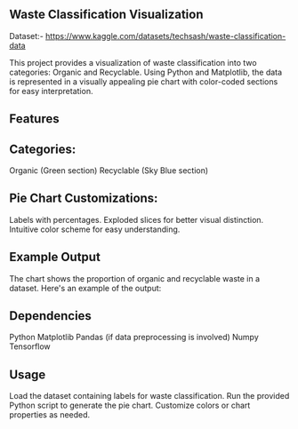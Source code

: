 ## Waste Classification Visualization
Dataset:- https://www.kaggle.com/datasets/techsash/waste-classification-data

This project provides a visualization of waste classification into two categories: Organic and Recyclable. Using Python and Matplotlib, the data is represented in a visually appealing pie chart with color-coded sections for easy interpretation.

## Features
 ## Categories:
  Organic (Green section)
  Recyclable (Sky Blue section)
 ## Pie Chart Customizations:
  Labels with percentages.
  Exploded slices for better visual distinction.
  Intuitive color scheme for easy understanding.
## Example Output
  The chart shows the proportion of organic and recyclable waste in a dataset. Here's an example of the output:


## Dependencies
  Python
  Matplotlib
  Pandas (if data preprocessing is involved)
  Numpy 
  Tensorflow
## Usage
  Load the dataset containing labels for waste classification.
  Run the provided Python script to generate the pie chart.
  Customize colors or chart properties as needed.

